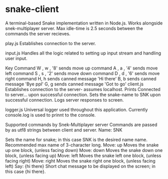 # snake-client

A terminal-based Snake implementation written in Node.js. Works alongside snek-multiplayer server. Max idle-time is 2.5 seconds between the commands the server recieves.

play.js
Establishes connection to the server.

input.js
Handles all the logic related to setting up input stream and handling user input.

Key	Command
W , w , '8'	sends move up command
A , a , '4'	sends move left command
S , s , '2'	sends move down command
D , d , '6'	sends move right command
H, h	sends canned message 'Hi there'
B, b	sends canned message 'Bye ppl'
G, g	sends canned message 'Got to go'
client.js
Establishes connection to the server- assumes localhost. Prints Connected to server... upon successful connection. Sets the snake-name to SNK upon successful connection. Logs server responses to screen.

logger.js
Universal logger used throughout this application. Currently console.log is used to prinnt to the console.

Supported commands by Snek-Multiplayer server
Commands are passed by as utf8 strings between client and server. Name: SNK

Sets the name for snake; in this case SNK is the desired name name.
Recommended max name of 3-character long. Move: up
Moves the snake up one block, (unless facing down) Move: down
Moves the snake down one block, (unless facing up) Move: left
Moves the snake left one block, (unless facing right) Move: right
Moves the snake right one block, (unless facing left) Say: {hi there}
Short chat message to be displayed on the screen; in this case {hi there}.